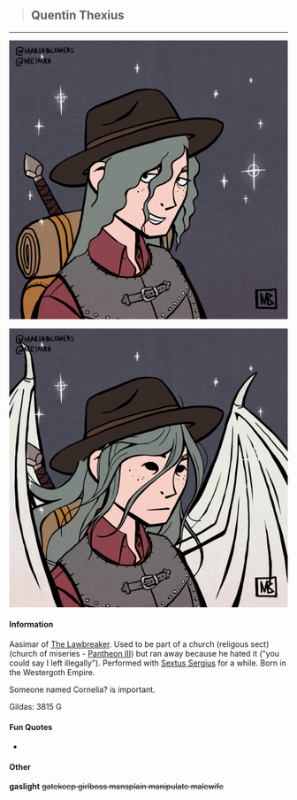 >## Quentin Thexius

--- 

![quentin_human](../../../Templates/images/quentin.png "Quentin Thexius high form")

![quentin_shroud](../../../Templates/images/quentin_shroud.png "Quentin Thexius high but like an angel form")

#### Information

Aasimar of [The Lawbreaker](../../Religion/Pantheon%20III/The%20Lawbreaker.md). Used to be part of a church (religous sect)(church of miseries - [Pantheon III](../../Religion/Pantheons.md)) but ran away because he hated it ("you could say I left illegally"). Performed with [Sextus Sergius](../NPCs/Sextus%20Sergius.md) for a while. Born in the Westergoth Empire.

Someone named Cornelia? is important.

Gildas: 3815 G

#### Fun Quotes

- 

#### Other

**gaslight** ~~gatekeep girlboss mansplain manipulate malewife~~